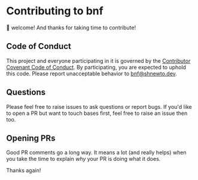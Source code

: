# Contributing to bnf

:wave: welcome! And thanks for taking time to contribute!

## Code of Conduct

This project and everyone participating in it is governed by the
[Contributor Covenant Code of Conduct](CODE_OF_CONDUCT.md). By participating,
you are expected to uphold this code. Please report unacceptable behavior to
[bnf@shnewto.dev](mailto:bnf@shnewto.dev).

## Questions

Please feel free to raise issues to ask questions or report bugs. If you'd like
to open a PR but want to touch bases first, feel free to raise an issue then
too.

## Opening PRs

Good PR comments go a long way. It means a lot (and really helps) when you take
the time to explain _why_ your PR is doing what it does.

Thanks again!
